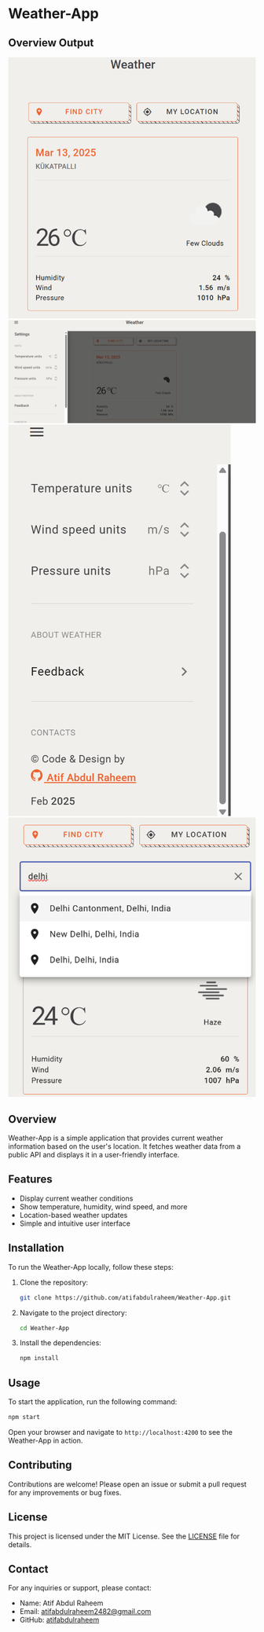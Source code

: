 # Weather-App

## Overview Output
![Weather-App Image 1](https://github.com/atifabdulraheem/Weather-App/blob/main/Overview/Screenshot%202025-03-13%20002126.png)
![Weather-App Image 2](https://github.com/atifabdulraheem/Weather-App/blob/main/Overview/Screenshot%202025-03-13%20002111.png)
![Weather-App Image 3](https://github.com/atifabdulraheem/Weather-App/blob/main/Overview/Screenshot%202025-03-13%20002158.png)
![Weather-App Image 3](https://github.com/atifabdulraheem/Weather-App/blob/main/Overview/Screenshot%202025-03-13%20002447.png)

## Overview

Weather-App is a simple application that provides current weather information based on the user's location. It fetches weather data from a public API and displays it in a user-friendly interface.

## Features
- Display current weather conditions
- Show temperature, humidity, wind speed, and more
- Location-based weather updates
- Simple and intuitive user interface

## Installation
To run the Weather-App locally, follow these steps:

1. Clone the repository:
    ```bash
    git clone https://github.com/atifabdulraheem/Weather-App.git
    ```

2. Navigate to the project directory:
    ```bash
    cd Weather-App
    ```

3. Install the dependencies:
    ```bash
    npm install
    ```

## Usage
To start the application, run the following command:
```bash
npm start
```

Open your browser and navigate to `http://localhost:4200` to see the Weather-App in action.

## Contributing
Contributions are welcome! Please open an issue or submit a pull request for any improvements or bug fixes.

## License
This project is licensed under the MIT License. See the [LICENSE](LICENSE) file for details.

## Contact
For any inquiries or support, please contact:
- Name: Atif Abdul Raheem
- Email: atifabdulraheem2482@gmail.com
- GitHub: [atifabdulraheem](https://github.com/atifabdulraheem)
```
